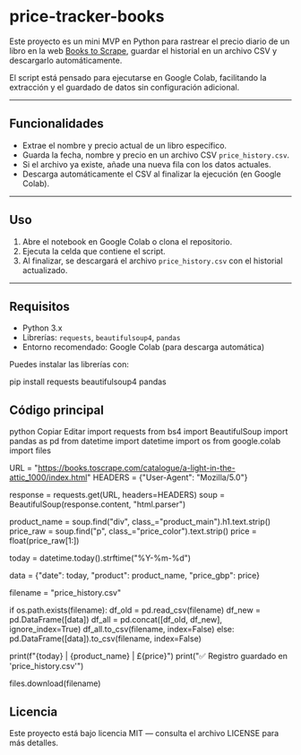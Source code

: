 # price-tracker-books
Este proyecto es un mini MVP en Python para rastrear el precio diario de un libro en la web [Books to Scrape](https://books.toscrape.com/), guardar el historial en un archivo CSV y descargarlo automáticamente.

El script está pensado para ejecutarse en Google Colab, facilitando la extracción y el guardado de datos sin configuración adicional.

---

## Funcionalidades

- Extrae el nombre y precio actual de un libro específico.
- Guarda la fecha, nombre y precio en un archivo CSV `price_history.csv`.
- Si el archivo ya existe, añade una nueva fila con los datos actuales.
- Descarga automáticamente el CSV al finalizar la ejecución (en Google Colab).

---

## Uso

1. Abre el notebook en Google Colab o clona el repositorio.
2. Ejecuta la celda que contiene el script.
3. Al finalizar, se descargará el archivo `price_history.csv` con el historial actualizado.

---

## Requisitos

- Python 3.x
- Librerías: `requests`, `beautifulsoup4`, `pandas`
- Entorno recomendado: Google Colab (para descarga automática)

Puedes instalar las librerías con:

pip install requests beautifulsoup4 pandas

## Código principal
python
Copiar
Editar
import requests 
from bs4 import BeautifulSoup
import pandas as pd
from datetime import datetime
import os
from google.colab import files

URL = "https://books.toscrape.com/catalogue/a-light-in-the-attic_1000/index.html"
HEADERS = {"User-Agent": "Mozilla/5.0"}

response = requests.get(URL, headers=HEADERS)
soup = BeautifulSoup(response.content, "html.parser")

product_name = soup.find("div", class_="product_main").h1.text.strip()
price_raw = soup.find("p", class_="price_color").text.strip()
price = float(price_raw[1:])

today = datetime.today().strftime("%Y-%m-%d")

data = {"date": today, "product": product_name, "price_gbp": price}

filename = "price_history.csv"

if os.path.exists(filename):
    df_old = pd.read_csv(filename)
    df_new = pd.DataFrame([data])
    df_all = pd.concat([df_old, df_new], ignore_index=True)
    df_all.to_csv(filename, index=False)
else:
    pd.DataFrame([data]).to_csv(filename, index=False)

print(f"{today} | {product_name} | £{price}")
print("✅ Registro guardado en 'price_history.csv'")

files.download(filename)
## Licencia
Este proyecto está bajo licencia MIT — consulta el archivo LICENSE para más detalles.

